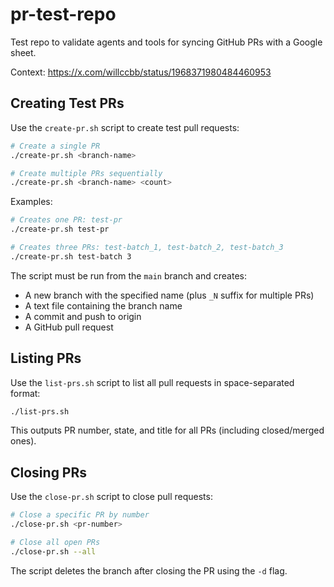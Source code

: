 # pr-test-repo
Test repo to validate agents and tools for syncing GitHub PRs with a Google sheet.

Context: https://x.com/willccbb/status/1968371980484460953

## Creating Test PRs

Use the `create-pr.sh` script to create test pull requests:

```bash
# Create a single PR
./create-pr.sh <branch-name>

# Create multiple PRs sequentially
./create-pr.sh <branch-name> <count>
```

Examples:
```bash
# Creates one PR: test-pr
./create-pr.sh test-pr

# Creates three PRs: test-batch_1, test-batch_2, test-batch_3
./create-pr.sh test-batch 3
```

The script must be run from the `main` branch and creates:
- A new branch with the specified name (plus `_N` suffix for multiple PRs)
- A text file containing the branch name
- A commit and push to origin
- A GitHub pull request

## Listing PRs

Use the `list-prs.sh` script to list all pull requests in space-separated format:

```bash
./list-prs.sh
```

This outputs PR number, state, and title for all PRs (including closed/merged ones).

## Closing PRs

Use the `close-pr.sh` script to close pull requests:

```bash
# Close a specific PR by number
./close-pr.sh <pr-number>

# Close all open PRs
./close-pr.sh --all
```

The script deletes the branch after closing the PR using the `-d` flag.

